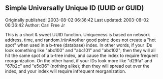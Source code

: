 ## Simple Universally Unique ID (UUID or GUID) 
Originally published: 2003-08-02 06:36:42 
Last updated: 2003-08-02 06:36:42 
Author: Carl Free Jr 
 
This is a short & sweet UUID function. Uniqueness is based on network address, time, and random.\n\nAnother good point: does not create a "hot spot" when used in a b-tree (database) index. In other words, if your IDs look something like "abc100" and "abc101" and "abc102"; then they will all hit the same spot of a b-tree index, and cause the index to require frequent reorganization. On the other hand, if your IDs look more like "d29fa" and "67b2c" and "e5d36" (nothing alike); then they will spread out over the index, and your index will require infrequent reorganization.